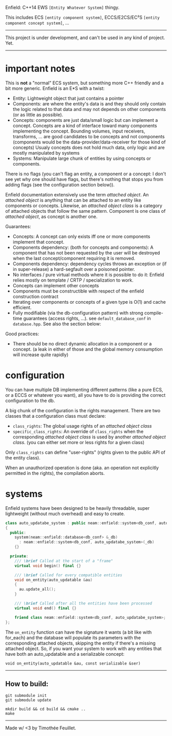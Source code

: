 

Enfield: C++14 EWS `[Entity Whatever System]` thingy.

This includes ECS `[entity component system]`, ECCS/E2CS/EC²S `[entity component concept system]`, ...

---

This project is under development, and can't be used in any kind of project.
Yet.

---


# important notes

This is **not** a "normal" ECS system, but something more C++ friendly and a bit more generic. Enfield is an E*S with a twist:
 - Entity: Lightweight object that just contains a pointer
 - Components: are where the entity's data is and they should only contain the logic related to that data and may not depends on other components (or as little as possible).
 - Concepts: components are just data/small logic but can implement a concept. Concepts are a kind of interface toward many components implementing the concept.
   Bounding volumes, input receivers, transforms, ... are good candidates to be concepts and not components (components would be the data-provider/data-receiver for those kind of concepts)
   Usualy concepts does not hold much data, only logic and are mostly manipulated by systems
 - Systems: Manipulate large chunk of entities by using concepts or components.

There is no flags (you can't flag an entity, a component or a concept: I don't see yet why one should have flags, but there's nothing that stops you from adding flags (see the configuration section below)).

Enfield documentation extensively use the term _attached object_. An _attached object_ is anything that can be attached to an entity like components or concepts.
Likewise, an _attached object class_ is a category of attached objects that follow the same pattern. Component is one class of _attached object_, as concept is another one.


Guarantees:
 - Concepts: A concept can only exists iff one or more components implement that concept.
 - Components dependency: (both for concepts and components): A component that has not been requested by the user will be destroyed when the last concept/component
   requiring it is removed.
 - Components dependency: dependency cycles throws an exception or (if in super-release) a hard-segfault over a poisoned pointer.
 - No interfaces / pure virtual methods where it is possible to do it: Enfield relies mostly on template / CRTP / specialization to work.
 - Concepts can implement other concepts
 - Components must be constructible with respect of the enfield construction contract
 - Iterating over components or concepts of a given type is O(1) and cache efficient.
 - Fully modifiable (via the db-configuration pattern) with strong compile-time guarantees (access rights, ...).
   see `default_database_conf` in `database.hpp`. See also the section below:

Good practices:
 - There should be no direct dynamic allocation in a component or a concept. (a leak in either of those and the global memory consumption will increase quite rapidly)

# configuration

You can have multiple DB implementing different patterns (like a pure ECS, or a ECCS or whatever you want), all you have to do is providing the correct configuration to the db.

A big chunk of the configuration is the rights management. There are two classes that a configuration class must declare:
 - `class_rights`: The global usage rights of an _attached object class_
 - `specific_class_rights`: An override of `class_rights` when the corresponding _attached object class_ is used by another _attached object class_. (you can either set more or less rights for a given class)

Only `class_rights` can define "user-rights" (rights given to the public API of the entity class).
 
When an unauthorized operation is done (aka. an operation not explicitly permitted in the rights), the compilation aborts.

# systems

Enfield systems have been designed to be heavily threadable, super lightweight (without much overhead) and easy to create.

```c++
class auto_updatabe_system : public neam::enfield::system<db_conf, auto_updatabe_system>
{
  public:
    system(neam::enfield::database<db_conf> &_db)
      : neam::enfield::system<db_conf, auto_updatabe_system>(_db)
    {}

  private:
    /// \brief Called at the start of a "frame"
    virtual void begin() final {}

    /// \brief Called for every compatible entities
    void on_entity(auto_updatable &au)
    {
      au.update_all();
    }

    /// \brief Called after all the entities have been processed
    virtual void end() final {}

    friend class neam::enfield::system<db_conf, auto_updatabe_system>;
};
```

The `on_entity` function can have the signature it wants (a bit like with for_each) and the database will populate its parameters with the corresponding attached objects, skipping the entity
if there's a missing attached object. So, if you want your system to work with any entities that have both an auto_updatable and a serializable concept:

`void on_entity(auto_updatable &au, const serializable &ser)`



---

## How to build:
```
git submodule init
git submodule update

mkdir build && cd build && cmake ..
make
```

---


Made w/ <3 by Timothée Feuillet.
